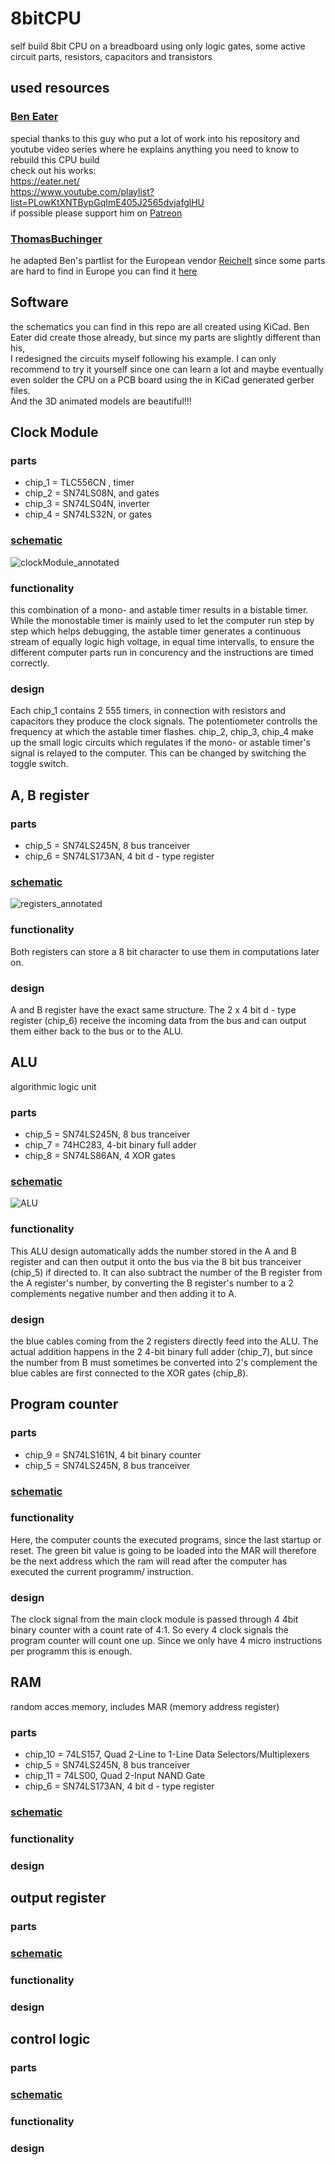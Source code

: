 # 8bitCPU
self build 8bit CPU on a breadboard using only logic gates, some active circuit parts, resistors, capacitors and transistors

## used resources
### [Ben Eater](https://github.com/beneater)
special thanks to this guy who put a lot of work into his repository and youtube video series where he explains anything you need to know to rebuild this CPU build  
check out his works:  
https://eater.net/  
https://www.youtube.com/playlist?list=PLowKtXNTBypGqImE405J2565dvjafglHU  
if possible please support him on [Patreon](https://www.patreon.com/beneater)  

### [ThomasBuchinger](https://gist.github.com/ThomasBuchinger)
he adapted Ben's partlist for the European vendor [Reichelt](https://www.reichelt.de/) since some parts are hard to find in Europe
you can find it [here](https://gist.github.com/ThomasBuchinger/92f848d017fa94d7c7886f224a20c198)

## Software
the schematics you can find in this repo are all created using KiCad. Ben Eater did create those already, but since my parts are slightly different than his,   
I redesigned the circuits myself following his example. I can only recommend to try it yourself since one can learn a lot and maybe eventually even solder the CPU on a PCB board using the in KiCad generated gerber files.   
And the 3D animated models are beautiful!!!   


## Clock Module
### parts
- chip_1 = TLC556CN , timer
- chip_2 = SN74LS08N, and gates   
- chip_3 = SN74LS04N, inverter   
- chip_4 = SN74LS32N, or gates   

### [schematic](https://github.com/rHedBull/8bitComputer/blob/main/PDFs/ClockModule_schematic.pdf)

![clockModule_annotated](https://user-images.githubusercontent.com/65466619/124142808-d93e1a80-da8a-11eb-98af-4ac568ef1955.jpg)

### functionality
this combination of a mono- and astable timer results in a bistable timer. While the monostable timer is mainly used to let the computer run step by step which helps debugging, the astable timer generates a continuous stream of equally logic high voltage, in equal time intervalls, to ensure the different computer parts run in concurency and the instructions are timed correctly.

### design
Each chip_1 contains 2 555 timers, in connection with resistors and capacitors they produce the clock signals. The potentiometer controlls the frequency at which the astable timer flashes. chip_2, chip_3, chip_4 make up the small logic circuits which regulates if the mono- or astable timer's signal is relayed to the computer. This can be changed by switching the toggle switch.

## A, B register
### parts
- chip_5 = SN74LS245N, 8 bus tranceiver
- chip_6 = SN74LS173AN, 4 bit d - type register


### [schematic](https://github.com/rHedBull/8bitComputer/blob/main/PDFs/8BitRegister_schematic.pdf)

![registers_annotated](https://user-images.githubusercontent.com/65466619/124937198-73600e80-e007-11eb-9e28-75d06fefbf74.jpg)

### functionality
Both registers can store a 8 bit character to use them in computations later on.
   
### design
A and B register have the exact same structure. The 2 x 4 bit d - type register (chip_6) receive the incoming data from the bus and can output them either back to the bus or to the ALU.


## ALU
algorithmic logic unit

### parts
- chip_5 = SN74LS245N, 8 bus tranceiver
- chip_7 = 74HC283, 4-bit binary full adder
- chip_8 = SN74LS86AN, 4 XOR gates

### [schematic]()

![ALU](https://user-images.githubusercontent.com/65466619/124937229-7bb84980-e007-11eb-8f87-c2017fa9c0e1.jpg)

### functionality
This ALU design automatically adds the number stored in the A and B register and  can then output it onto the bus via the 8 bit bus tranceiver (chip_5) if directed to. It can also subtract the number of the B register from the A register's number, by converting the B register's number to a 2 complements negative number and then adding it to A.

### design
the blue cables coming from the 2 registers directly feed into the ALU. The actual addition happens in the  2 4-bit binary full adder (chip_7), but since the number from B must sometimes be converted into 2's complement the blue cables are first connected to the XOR gates (chip_8).

## Program counter

### parts
- chip_9 = SN74LS161N, 4 bit binary counter
- chip_5 = SN74LS245N, 8 bus tranceiver

### [schematic]()

### functionality
Here, the computer counts the executed programs, since the last startup or reset. The green bit value is going to be loaded into the MAR will therefore be the next address which the ram will read after the computer has executed the current programm/ instruction.

### design
The clock signal from the main clock module is passed through 4  4bit binary counter with a count rate of 4:1. So every 4 clock signals the program counter will count one up. Since we only have 4 micro instructions per programm this is enough. 

## RAM
random acces memory, includes MAR (memory address register)

### parts
- chip_10 = 74LS157, Quad 2-Line to 1-Line Data Selectors/Multiplexers
- chip_5 = SN74LS245N, 8 bus tranceiver
- chip_11 = 74LS00, Quad 2-Input NAND Gate
- chip_6 = SN74LS173AN, 4 bit d - type register

### [schematic]()

### functionality

### design

## output register

### parts

### [schematic]()

### functionality

### design

## control logic

### parts

### [schematic]()

### functionality

### design




